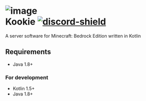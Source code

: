 [discord-invite]: https://discord.gg/FSyZYx79Ye
[discord-shield]: https://discord.com/api/guilds/844596677528780842/widget.png

# ![image](https://user-images.githubusercontent.com/16558115/118443050-666d2000-b726-11eb-9853-feaf2c6bec6f.png)<br>Kookie [ ![discord-shield][] ][discord-invite]

A server software for Minecraft: Bedrock Edition written in Kotlin

## Requirements

- Java 1.8+

### For development

- Kotlin 1.5+
- Java 1.8+
